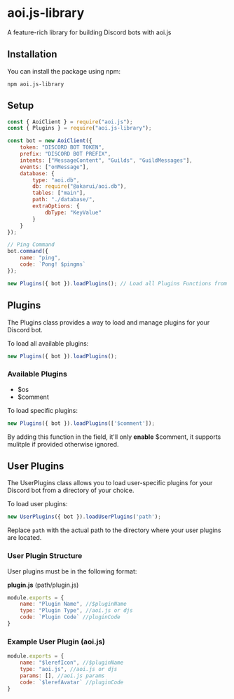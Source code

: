 # aoi.js-library

A feature-rich library for building Discord bots with aoi.js

## Installation

You can install the package using npm:

```shell
npm aoi.js-library
```

## Setup 

```javascript
const { AoiClient } = require("aoi.js");
const { Plugins } = require("aoi.js-library");

const bot = new AoiClient({
    token: "DISCORD BOT TOKEN",
    prefix: "DISCORD BOT PREFIX",
    intents: ["MessageContent", "Guilds", "GuildMessages"],
    events: ["onMessage"],
    database: {
        type: "aoi.db",
        db: require("@akarui/aoi.db"),
        tables: ["main"],
        path: "./database/",
        extraOptions: {
            dbType: "KeyValue"
        }
    }
});

// Ping Command
bot.command({
    name: "ping",
    code: `Pong! $pingms`
});

new Plugins({ bot }).loadPlugins(); // Load all Plugins Functions from aoi.js-library 
```


## Plugins

The Plugins class provides a way to load and manage plugins for your Discord bot.

To load all available plugins:

```javascript
new Plugins({ bot }).loadPlugins();

```

### Available Plugins

- $os
- $comment

To load specific plugins:

```javascript
new Plugins({ bot }).loadPlugins(['$comment']);
```

By adding this function in the field, it'll only **enable** $comment, it supports mulitple if provided otherwise ignored.

## User Plugins

The UserPlugins class allows you to load user-specific plugins for your Discord bot from a directory of your choice.

To load user plugins: 

```javascript
new UserPlugins({ bot }).loadUserPlugins('path');
```

Replace `path` with the actual path to the directory where your user plugins are located.

### User Plugin Structure

User plugins must be in the following format:

**plugin.js** (path/plugin.js)

```javascript
module.exports = {
    name: "Plugin Name", //$pluginName
    type: "Plugin Type", //aoi.js or djs
    code: `Plugin Code` //pluginCode
}
```

### Example User Plugin (aoi.js)

```javascript
module.exports = {
    name: "$lerefIcon", //$pluginName
    type: "aoi.js", //aoi.js or djs
    params: [], //aoi.js params
    code: `$lerefAvatar` //pluginCode
}
```
